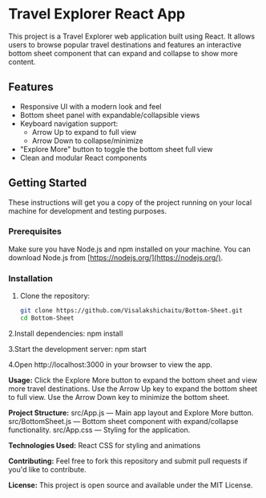 # Travel Explorer React App

This project is a Travel Explorer web application built using React. It allows users to browse popular travel destinations and features an interactive bottom sheet component that can expand and collapse to show more content.

## Features

- Responsive UI with a modern look and feel
- Bottom sheet panel with expandable/collapsible views
- Keyboard navigation support:
  - Arrow Up to expand to full view
  - Arrow Down to collapse/minimize
- "Explore More" button to toggle the bottom sheet full view
- Clean and modular React components

## Getting Started

These instructions will get you a copy of the project running on your local machine for development and testing purposes.

### Prerequisites

Make sure you have Node.js and npm installed on your machine. You can download Node.js from [https://nodejs.org/](https://nodejs.org/).

### Installation

1. Clone the repository:
   ```bash
   git clone https://github.com/Visalakshichaitu/Bottom-Sheet.git
   cd Bottom-Sheet

2.Install dependencies:
  npm install

3.Start the development server:
  npm start

4.Open http://localhost:3000 in your browser to view the app.

**Usage:**
Click the Explore More button to expand the bottom sheet and view more travel destinations.
Use the Arrow Up key to expand the bottom sheet to full view.
Use the Arrow Down key to minimize the bottom sheet.

**Project Structure:**
src/App.js — Main app layout and Explore More button.
src/BottomSheet.js — Bottom sheet component with expand/collapse functionality.
src/App.css — Styling for the application.

**Technologies Used:**
React
CSS for styling and animations

**Contributing:**
Feel free to fork this repository and submit pull requests if you'd like to contribute.

**License:**
This project is open source and available under the MIT License.


